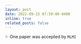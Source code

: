 ```yaml
---
layout: post
date: 2022-09-15 07:59:00-0400 
inline: true
related_posts: false
---
```


:sparkles: One paper was accepted by `MLMI`   
